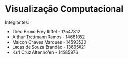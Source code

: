 # Visualização Computacional

Integrantes:
- Théo Bruno Frey Riffel - 12547812
- Arthur Trottmann Ramos - 14681052
- Maicon Chaves Marques - 14593530
- Lucas de Souza Brandão - 13695021
- Karl Cruz Altenhofen - 14585976

